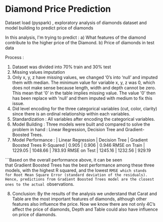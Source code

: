 # Diamond Price Prediction
Dataset load (pyspark) , exploratory analysis of diamonds dataset and model building to predict price of diamonds 

In this analysis, I'm trying to predict :
a) What features of the diamond contribute to the higher price of the Diamond.
b) Price of diamonds in test data

Process : 
1. Dataset was divided into 70% train and 30% test
2. Missing values imputation
3. Only x, y, z have missing values, we changed ‘0’s into ‘null’ and imputed them with median. The minimum value for variable x, y, z was 0, which does not make sense because length, width and depth cannot be zero. This mean that '0' in the table implies missing value. The value '0’ then has been replace with 'null’ and them imputed with medium to fix this issue.
4. Did level encoding for the three categorical variables (cut, color, clarity) since there is an ordinal relationship within each variables.
5. Standardization : All variables after encoding the categorical variables.
6. Model Building : Three models were built and compared to solve the problem in hand
                  : Linear Regression, Decision Tree and Gradient-Boosted Trees.
7. Model Performance :
                    |   Linear Regression |   Decision Tree   | Gradient Boosted Trees
R-Squared           |       0.905         |   0.906           | 0.946
RMSE on Train       |     1229.05         |   1048.66         | 783.93 
RMSE on Test        |     1245.16         |   1232.56         | 929.19 
 

```Based on the overall performance above, it can be seen that Gradient Boosted Trees has the best performance among these three models, with the highest R squared, and the lowest ````RMSE which stands for Root Mean Square Error (standard deviation of the residuals). Hence, predictions from Gradient Boosted Trees model are the closest ones to the actual ````observations.

8. Conclusion: By the results of the analysis we understand that Carat and Table are the most important features of diamonds, although other features also influence the price.
               Now we know there are not only 4C’s affect the price of diamonds, Depth and Table could also have influence on price of diamonds.

